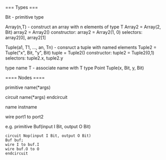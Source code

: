 === Types ===

Bit - primitive type

Array(n,T) - construct an array with n elements of type T
   Array2 = Array(2, Bit)
   array2 = Array2()
   constructor: array2 = Array2(1, 0)
   selectors: array2[0], array2[1]

Tuple(a1, T1, ..., an, Tn) - consruct a tuple with named elements
   Tuple2 = Tuple("x", Bit, "y", Bit)
   tuple = Tuple2()
   constructor: tuple2 = Tuple2(0,1)
   selectors: tuple2.x, tuple2.y

type name T - associate name with T
   type Point Tuple(x, Bit, y, Bit)


==== Nodes ====

primitive name(*args)
   
circuit name(*args)
endcircuit

name instname

wire port1 to port2

e.g.
    primitive Buf(input I Bit, output O Bit)

    circuit Nop(input I Bit, output O Bit)
    Buf buf;
    wire I to buf.I
    wire buf.O to O
    endcircuit




